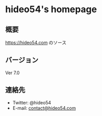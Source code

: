 # hideo54's homepage

## 概要

https://hideo54.com のソース

## バージョン

Ver 7.0

## 連絡先

* Twitter: @hideo54
* E-mail: contact@hideo54.com
